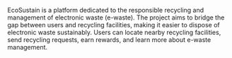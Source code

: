 
EcoSustain is a platform dedicated to the responsible recycling and management of electronic waste (e-waste). The project aims to bridge the gap between users and recycling facilities, making it easier to dispose of electronic waste sustainably. Users can locate nearby recycling facilities, send recycling requests, earn rewards, and learn more about e-waste management.

